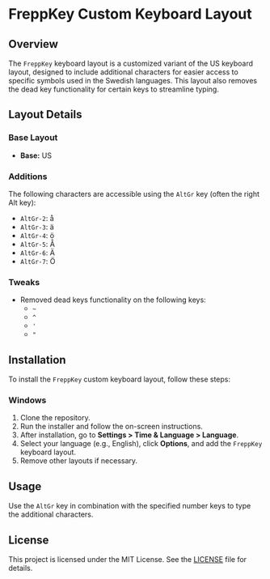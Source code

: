# FreppKey Custom Keyboard Layout

## Overview

The `FreppKey` keyboard layout is a customized variant of the US keyboard layout, designed to include additional characters for easier access to specific symbols used in the Swedish languages. This layout also removes the dead key functionality for certain keys to streamline typing.

## Layout Details

### Base Layout
- **Base:** US

### Additions
The following characters are accessible using the `AltGr` key (often the right Alt key):

- `AltGr-2`: å
- `AltGr-3`: ä
- `AltGr-4`: ö
- `AltGr-5`: Å
- `AltGr-6`: Ä
- `AltGr-7`: Ö

### Tweaks
- Removed dead keys functionality on the following keys:
  - `~`
  - `^`
  - `'`
  - `"`

## Installation

To install the `FreppKey` custom keyboard layout, follow these steps:

### Windows
1. Clone the repository.
2. Run the installer and follow the on-screen instructions.
3. After installation, go to **Settings > Time & Language > Language**.
4. Select your language (e.g., English), click **Options**, and add the `FreppKey` keyboard layout.
5. Remove other layouts if necessary.

## Usage

Use the `AltGr` key in combination with the specified number keys to type the additional characters.

## License

This project is licensed under the MIT License. See the [LICENSE](LICENSE) file for details.